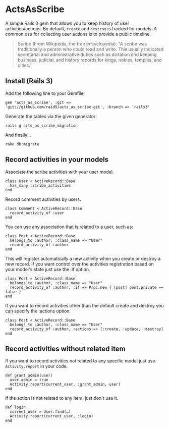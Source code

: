 ActsAsScribe
============
A simple Rails 3 gem that allows you to keep history of user activities/actions. By default, `create` and `destroy` is tracked for models. A common use for collecting user actions is to provide a public timeline.

> Scribe (From Wikipedia, the free encyclopedia):
"A scribe was traditionally a person who could read and write. This usually indicated secretarial and administrative duties such as dictation and keeping business, judicial, and history records for kings, nobles, temples, and cities."

Install (Rails 3)
-----------------
 
Add the following line to your Gemfile:
 
 `gem 'acts_as_scribe', :git => 'git://github.com/raid5/acts_as_scribe.git', :branch => 'rails3'`
 
Generate the tables via the given generator:

 `rails g acts_as_scribe_migration`
 
And finally...
 
 `rake db:migrate`
 
Record activities in your models
---------------------------------------------

Associate the scribe activities with your user model.

    class User < ActiveRecord::Base    
      has_many :scribe_activities
    end

Record comment activities by users.

    class Comment < ActiveRecord::Base    
      record_activity_of :user
    end

You can use any association that is related to a user, such as:

    class Post < ActiveRecord::Base
      belongs_to :author, :class_name => "User"
      record_activity_of :author
    end

This will register automatically a new activity when you create or destroy a new record. If you want control over the activities registration based on your model's state just use the :if option.

    class Post < ActiveRecord::Base
      belongs_to :author, :class_name => "User"
      record_activity_of :author, :if => Proc.new { |post| post.private == false }
    end

If you want to record activities other than the default create and destroy you can specify the :actions option.

    class Post < ActiveRecord::Base
      belongs_to :author, :class_name => "User"
      record_activity_of :author, :actions => [:create, :update, :destroy]
    end


Record activities without related item
--------------------------------------

If you want to record activities not related to any specific model just use `Activity.report` in your code.

    def grant_admin(user)
      user.admin = true
      Activity.report(current_user, :grant_admin, user)
    end
  
If the action is not related to any item, just don't use it.

    def login
      current_user = User.find(…)
      Activity.report(current_user, :login)
    end
